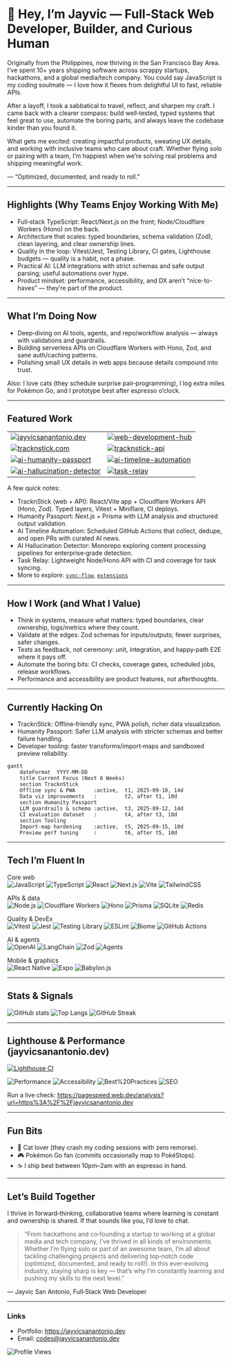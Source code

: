 # 👋 Hey, I’m Jayvic — Full‑Stack Web Developer, Builder, and Curious Human

Originally from the Philippines, now thriving in the San Francisco Bay Area. I’ve spent 10+ years shipping software across scrappy startups, hackathons, and a global media/tech company. You could say JavaScript is my coding soulmate — I love how it flexes from delightful UI to fast, reliable APIs.

After a layoff, I took a sabbatical to travel, reflect, and sharpen my craft. I came back with a clearer compass: build well‑tested, typed systems that feel great to use, automate the boring parts, and always leave the codebase kinder than you found it.

What gets me excited: creating impactful products, sweating UX details, and working with inclusive teams who care about craft. Whether flying solo or pairing with a team, I’m happiest when we’re solving real problems and shipping meaningful work.

― “Optimized, documented, and ready to roll.”

---

## Highlights (Why Teams Enjoy Working With Me)

- Full‑stack TypeScript: React/Next.js on the front; Node/Cloudflare Workers (Hono) on the back.
- Architecture that scales: typed boundaries, schema validation (Zod), clean layering, and clear ownership lines.
- Quality in the loop: Vitest/Jest, Testing Library, CI gates, Lighthouse budgets — quality is a habit, not a phase.
- Practical AI: LLM integrations with strict schemas and safe output parsing; useful automations over hype.
- Product mindset: performance, accessibility, and DX aren’t “nice-to-haves” — they’re part of the product.

---

## What I’m Doing Now

- Deep‑diving on AI tools, agents, and repo/workflow analysis — always with validations and guardrails.
- Building serverless APIs on Cloudflare Workers with Hono, Zod, and sane auth/caching patterns.
- Polishing small UX details in web apps because details compound into trust.

Also: I love cats (they schedule surprise pair‑programming), I log extra miles for Pokémon Go, and I prototype best after espresso o’clock.

---

## Featured Work

<table>
  <tr>
    <td>
      <a href="https://github.com/jayvicsanantonio/jayvicsanantonio.dev">
        <img src="https://github-readme-stats.vercel.app/api/pin/?username=jayvicsanantonio&repo=jayvicsanantonio.dev&theme=radical" alt="jayvicsanantonio.dev" />
      </a>
    </td>
    <td>
      <a href="https://github.com/jayvicsanantonio/web-development-hub">
        <img src="https://github-readme-stats.vercel.app/api/pin/?username=jayvicsanantonio&repo=web-development-hub&theme=radical" alt="web-development-hub" />
      </a>
    </td>
  </tr>
  <tr>
    <td>
      <a href="https://github.com/jayvicsanantonio/tracknstick.com">
        <img src="https://github-readme-stats.vercel.app/api/pin/?username=jayvicsanantonio&repo=tracknstick.com&theme=radical" alt="tracknstick.com" />
      </a>
    </td>
    <td>
      <a href="https://github.com/jayvicsanantonio/tracknstick-api">
        <img src="https://github-readme-stats.vercel.app/api/pin/?username=jayvicsanantonio&repo=tracknstick-api&theme=radical" alt="tracknstick-api" />
      </a>
    </td>
  </tr>
  <tr>
    <td>
      <a href="https://github.com/jayvicsanantonio/ai-humanity-passport">
        <img src="https://github-readme-stats.vercel.app/api/pin/?username=jayvicsanantonio&repo=ai-humanity-passport&theme=radical" alt="ai-humanity-passport" />
      </a>
    </td>
    <td>
      <a href="https://github.com/jayvicsanantonio/ai-timeline-automation">
        <img src="https://github-readme-stats.vercel.app/api/pin/?username=jayvicsanantonio&repo=ai-timeline-automation&theme=radical" alt="ai-timeline-automation" />
      </a>
    </td>
  </tr>
  <tr>
    <td>
      <a href="https://github.com/jayvicsanantonio/ai-hallucination-detector">
        <img src="https://github-readme-stats.vercel.app/api/pin/?username=jayvicsanantonio&repo=ai-hallucination-detector&theme=radical" alt="ai-hallucination-detector" />
      </a>
    </td>
    <td>
      <a href="https://github.com/jayvicsanantonio/task-relay">
        <img src="https://github-readme-stats.vercel.app/api/pin/?username=jayvicsanantonio&repo=task-relay&theme=radical" alt="task-relay" />
      </a>
    </td>
  </tr>
</table>

A few quick notes:

- TracknStick (web + API): React/Vite app + Cloudflare Workers API (Hono, Zod). Typed layers, Vitest + Miniflare, CI deploys.
- Humanity Passport: Next.js + Prisma with LLM analysis and structured output validation.
- AI Timeline Automation: Scheduled GitHub Actions that collect, dedupe, and open PRs with curated AI news.
- AI Hallucination Detector: Monorepo exploring content processing pipelines for enterprise‑grade detection.
- Task Relay: Lightweight Node/Hono API with CI and coverage for task syncing.
- More to explore: [`sync-flow`](https://github.com/jayvicsanantonio/sync-flow), [`extensions`](https://github.com/jayvicsanantonio/extensions)

---

## How I Work (and What I Value)

- Think in systems, measure what matters: typed boundaries, clear ownership, logs/metrics where they count.
- Validate at the edges: Zod schemas for inputs/outputs; fewer surprises, safer changes.
- Tests as feedback, not ceremony: unit, integration, and happy‑path E2E where it pays off.
- Automate the boring bits: CI checks, coverage gates, scheduled jobs, release workflows.
- Performance and accessibility are product features, not afterthoughts.

---

## Currently Hacking On

- TracknStick: Offline‑friendly sync, PWA polish, richer data visualization.
- Humanity Passport: Safer LLM analysis with stricter schemas and better failure handling.
- Developer tooling: faster transforms/import‑maps and sandboxed preview reliability.

```mermaid
gantt
    dateFormat  YYYY-MM-DD
    title Current Focus (Next 6 Weeks)
    section TracknStick
    Offline sync & PWA      :active,  t1, 2025-09-10, 14d
    Data viz improvements   :         t2, after t1, 10d
    section Humanity Passport
    LLM guardrails & schema :active,  t3, 2025-09-12, 14d
    CI evaluation dataset   :         t4, after t3, 10d
    section Tooling
    Import-map hardening    :active,  t5, 2025-09-15, 10d
    Preview perf tuning     :         t6, after t5, 10d
```

---

## Tech I’m Fluent In

Core web
<br/>
![JavaScript](https://img.shields.io/badge/JavaScript-FFDF00?style=for-the-badge&logo=javascript&logoColor=000)
![TypeScript](https://img.shields.io/badge/TypeScript-3178C6?style=for-the-badge&logo=typescript&logoColor=fff)
![React](https://img.shields.io/badge/React-20232A?style=for-the-badge&logo=react&logoColor=61DAFB)
![Next.js](https://img.shields.io/badge/Next.js-000?style=for-the-badge&logo=nextdotjs&logoColor=fff)
![Vite](https://img.shields.io/badge/Vite-9146FF?style=for-the-badge&logo=vite&logoColor=fff)
![TailwindCSS](https://img.shields.io/badge/TailwindCSS-06B6D4?style=for-the-badge&logo=tailwindcss&logoColor=fff)

APIs & data
<br/>
![Node.js](https://img.shields.io/badge/Node.js-339933?style=for-the-badge&logo=nodedotjs&logoColor=fff)
![Cloudflare Workers](https://img.shields.io/badge/Cloudflare%20Workers-F38020?style=for-the-badge&logo=cloudflare&logoColor=fff)
![Hono](https://img.shields.io/badge/Hono-ff6b6b?style=for-the-badge)
![Prisma](https://img.shields.io/badge/Prisma-2D3748?style=for-the-badge&logo=prisma&logoColor=fff)
![SQLite](https://img.shields.io/badge/SQLite-003B57?style=for-the-badge&logo=sqlite&logoColor=fff)
![Redis](https://img.shields.io/badge/Upstash%20Redis-00E59B?style=for-the-badge&logo=redis&logoColor=000)

Quality & DevEx
<br/>
![Vitest](https://img.shields.io/badge/Vitest-6E9F18?style=for-the-badge&logo=vitest&logoColor=fff)
![Jest](https://img.shields.io/badge/Jest-C21325?style=for-the-badge&logo=jest&logoColor=fff)
![Testing Library](https://img.shields.io/badge/Testing%20Library-E33332?style=for-the-badge&logo=testinglibrary&logoColor=fff)
![ESLint](https://img.shields.io/badge/ESLint-4B32C3?style=for-the-badge&logo=eslint&logoColor=fff)
![Biome](https://img.shields.io/badge/Biome-2F855A?style=for-the-badge)
![GitHub Actions](https://img.shields.io/badge/GitHub%20Actions-2088FF?style=for-the-badge&logo=githubactions&logoColor=fff)

AI & agents
<br/>
![OpenAI](https://img.shields.io/badge/OpenAI-4A5568?style=for-the-badge&logo=openai&logoColor=fff)
![LangChain](https://img.shields.io/badge/LangChain-0EA5E9?style=for-the-badge)
![Zod](https://img.shields.io/badge/Zod-0C7A5E?style=for-the-badge)
![Agents](https://img.shields.io/badge/AI%20Agents-111827?style=for-the-badge)

Mobile & graphics
<br/>
![React Native](https://img.shields.io/badge/React%20Native-20232A?style=for-the-badge&logo=react&logoColor=61DAFB)
![Expo](https://img.shields.io/badge/Expo-000?style=for-the-badge&logo=expo&logoColor=fff)
![Babylon.js](https://img.shields.io/badge/Babylon.js-222?style=for-the-badge)

---

## Stats & Signals

![GitHub stats](https://github-readme-stats.vercel.app/api?username=jayvicsanantonio&show_icons=true&theme=radical)
![Top Langs](https://github-readme-stats.vercel.app/api/top-langs/?username=jayvicsanantonio&layout=compact&theme=radical)
![GitHub Streak](https://streak-stats.demolab.com?user=jayvicsanantonio&theme=radical&hide_border=true)

---

## Lighthouse & Performance (jayvicsanantonio.dev)

[![Lighthouse CI](https://github.com/jayvicsanantonio/jayvicsanantonio.dev/actions/workflows/lighthouse-ci.yml/badge.svg)](https://github.com/jayvicsanantonio/jayvicsanantonio.dev/actions/workflows/lighthouse-ci.yml)

![Performance](https://img.shields.io/badge/Performance-Tracked-blue?style=for-the-badge&logo=lighthouse)
![Accessibility](https://img.shields.io/badge/Accessibility-Tracked-blue?style=for-the-badge&logo=lighthouse)
![Best%20Practices](https://img.shields.io/badge/Best%20Practices-Tracked-blue?style=for-the-badge&logo=lighthouse)
![SEO](https://img.shields.io/badge/SEO-Tracked-blue?style=for-the-badge&logo=lighthouse)

Run a live check: https://pagespeed.web.dev/analysis?url=https%3A%2F%2Fjayvicsanantonio.dev

---

## Fun Bits

- 🐾 Cat lover (they crash my coding sessions with zero remorse).
- 🎮 Pokémon Go fan (commits occasionally map to PokéStops).
- ☕ I ship best between 10pm–2am with an espresso in hand.

---

## Let’s Build Together

I thrive in forward‑thinking, collaborative teams where learning is constant and ownership is shared. If that sounds like you, I’d love to chat.

> “From hackathons and co‑founding a startup to working at a global media and tech company, I’ve thrived in all kinds of environments. Whether I’m flying solo or part of an awesome team, I’m all about tackling challenging projects and delivering top‑notch code (optimized, documented, and ready to roll!). In this ever‑evolving industry, staying sharp is key — that’s why I’m constantly learning and pushing my skills to the next level.”

— Jayvic San Antonio, Full‑Stack Web Developer

---

### Links

- Portfolio: https://jayvicsanantonio.dev  
- Email: codes@jayvicsanantonio.dev

![Profile Views](https://komarev.com/ghpvc/?username=jayvicsanantonio&color=blueviolet)

